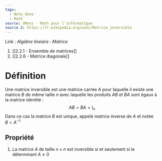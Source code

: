```yaml
---
tags:
  - Note_done
  - Math
source: UMons - Math pour l'informatique
source 2: https://fr.wikipedia.org/wiki/Matrice_inversible
---
```


Link :
_Algèbre linéaire : Matrice_
1. [[2.2.1 - Ensemble de matrices]]
2. [[2.2.6 - Matrice diagonale]]

# Définition
Une matrice inversible est une matrice carrée $A$ pour laquelle il existe une matrice $B$ de même taille $n$ avec laquelle les produits $AB$ et $BA$ sont égaux à la matrice identité : $$AB = BA = \operatorname{I}_n$$ Dans ce cas la matrice $B$ est unique, appelé matrice inverse de $A$ et notée $B=A^{-1}$ 

## Propriété 
1. La matrice $A$ de taille $n\times n$ est inversible si et seulement si le déterminant $A\neq 0$ 
